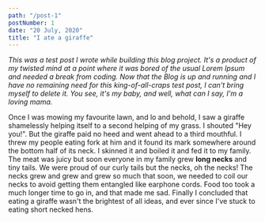 ```yaml
---
path: "/post-1"
postNumber: 1
date: "20 July, 2020"
title: "I ate a giraffe"
---
```


*This was a test post I wrote while building this blog project. It's a product of my twisted mind at a point where it was bored of the usual Lorem Ipsum and needed a break from coding. Now that the Blog is up and running and I have no remaining need for this king-of-all-craps test post, I can't bring myself to delete it. You see, it's my baby, and well, what can I say, I'm a loving mama.*

Once I was mowing my favourite lawn, and lo and behold, I saw a giraffe shamelessly helping itself to a second helping of my grass. I shouted "Hey you!". But the giraffe paid no heed and went ahead to a third mouthful. I threw my people eating fork at him and it found its mark somewhere around the bottom half of its neck. I skinned it and boiled it and fed it to my family. The meat was juicy but soon everyone in my family grew **long necks** and tiny tails. We were proud of our curly tails but the necks, oh the necks! The necks grew and grew and grew so much that soon, we needed to coil our necks to avoid getting them entangled like earphone cords. Food too took a much longer time to go in, and that made me sad. Finally I concluded that eating a giraffe wasn't the brightest of all ideas, and ever since I've stuck to eating short necked hens.